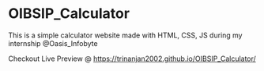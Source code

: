 # OIBSIP_Calculator

This is a simple calculator website made with HTML, CSS, JS during my internship @Oasis_Infobyte

Checkout Live Preview @ https://trinanjan2002.github.io/OIBSIP_Calculator/
